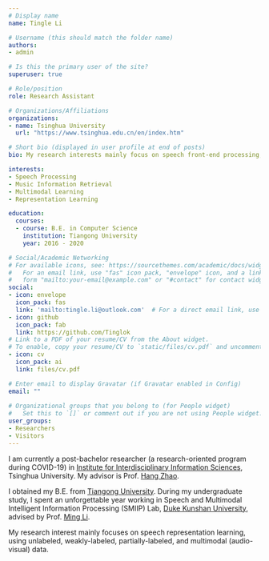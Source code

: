 ```yaml
---
# Display name
name: Tingle Li

# Username (this should match the folder name)
authors:
- admin

# Is this the primary user of the site?
superuser: true

# Role/position
role: Research Assistant

# Organizations/Affiliations
organizations:
- name: Tsinghua University
  url: "https://www.tsinghua.edu.cn/en/index.htm"

# Short bio (displayed in user profile at end of posts)
bio: My research interests mainly focus on speech front-end processing, including but not limited to separation, enhancement and reverberation.

interests:
- Speech Processing
- Music Information Retrieval
- Multimodal Learning
- Representation Learning

education:
  courses:
  - course: B.E. in Computer Science
    institution: Tiangong University
    year: 2016 - 2020

# Social/Academic Networking
# For available icons, see: https://sourcethemes.com/academic/docs/widgets/#icons
#   For an email link, use "fas" icon pack, "envelope" icon, and a link in the
#   form "mailto:your-email@example.com" or "#contact" for contact widget.
social:
- icon: envelope
  icon_pack: fas
  link: 'mailto:tingle.li@outlook.com'  # For a direct email link, use "mailto:".
- icon: github
  icon_pack: fab
  link: https://github.com/Tinglok
# Link to a PDF of your resume/CV from the About widget.
# To enable, copy your resume/CV to `static/files/cv.pdf` and uncomment the lines below.  
- icon: cv
  icon_pack: ai
  link: files/cv.pdf

# Enter email to display Gravatar (if Gravatar enabled in Config)
email: ""
  
# Organizational groups that you belong to (for People widget)
#   Set this to `[]` or comment out if you are not using People widget.  
user_groups:
- Researchers
- Visitors
---
```


I am currently a post-bachelor researcher (a research-oriented program during COVID-19) in [Institute for Interdisciplinary Information Sciences](https://iiis.tsinghua.edu.cn/en/), Tsinghua University. My advisor is Prof. [Hang Zhao](http://people.csail.mit.edu/hangzhao/).

I obtained my B.E. from [Tiangong University](http://en.tiangong.edu.cn/). During my undergraduate study, I spent an unforgettable year working in Speech and Multimodal Intelligent Information Processing (SMIIP) Lab, [Duke Kunshan University](https://dukekunshan.edu.cn/en), advised by Prof. [Ming Li](https://scholars.duke.edu/person/MingLi). 

My research interest mainly focuses on speech representation learning, using unlabeled, weakly-labeled, partially-labeled, and multimodal (audio-visual) data.

